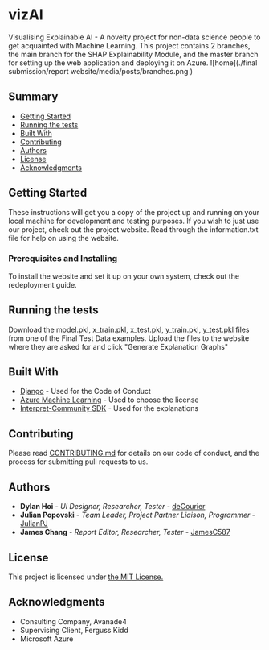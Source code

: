# vizAI

Visualising Explainable AI - A novelty project for non-data science people to get acquainted with Machine Learning.
This project contains 2 branches, the main branch for the SHAP Explainability Module, and the master branch for setting up the web application and deploying it on Azure. 
![home](./final submission/report website/media/posts/branches.png )

## Summary

  - [Getting Started](#getting-started)
  - [Running the tests](#running-the-tests)
  - [Built With](#built-with)
  - [Contributing](#contributing)
  - [Authors](#authors)
  - [License](#license)
  - [Acknowledgments](#acknowledgments)

## Getting Started

These instructions will get you a copy of the project up and running on
your local machine for development and testing purposes. If you wish to
just use our project, check out the project website. Read through the 
information.txt file for help on using the website.

### Prerequisites and Installing

To install the website and set it up on your own system, check out the redeployment guide.

## Running the tests

Download the model.pkl, x_train.pkl, x_test.pkl, y_train.pkl, y_test.pkl files from one of the Final Test Data examples.
Upload the files to the website where they are asked for and click "Generate Explanation Graphs"

## Built With

  - [Django](https://www.djangoproject.com/) - Used
    for the Code of Conduct
  - [Azure Machine Learning](https://ml.azure.com/) - Used to choose
    the license
  - [Interpret-Community SDK](https://github.com/interpretml/interpret-community) - Used
    for the explanations

## Contributing

Please read [CONTRIBUTING.md](CONTRIBUTING.md) for details on our code
of conduct, and the process for submitting pull requests to us.


## Authors

  - **Dylan Hoi** - *UI Designer, Researcher, Tester* -
    [deCourier](https://github.com/deCourier)
  - **Julian Popovski** - *Team Leader, Project Partner Liaison, Programmer* -
    [JulianPJ](https://github.com/JulianPJ)
  - **James Chang** - *Report Editor, Researcher, Tester* -
    [JamesC587](https://github.com/JamesC587)


## License

This project is licensed under [the MIT License.](LICENSE.md)

## Acknowledgments

  - Consulting Company, Avanade4
  - Supervising Client, Ferguss Kidd
  - Microsoft Azure
